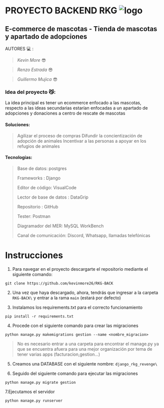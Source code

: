 # PROYECTO BACKEND RKG  ![logo](https://user-images.githubusercontent.com/84250823/136850833-c994078c-cea3-40b7-b725-9f794ea3e130.jpg)
## E-commerce de mascotas - Tienda de mascotas y apartado de adopciones
AUTORES 💻 :

>  _Kevin More_ 😎

>  _Renzo Estrada_ 😎
 
>  _Guillermo Mujica_ 😎

### Idea del proyecto 😼:
La idea principal es tener un ecommerce enfocado a las
mascotas, respecto a las ideas secundarias estarían enfocadas a un apartado de adopciones y donaciones a centro de rescate de mascotas

#### Soluciones:
> Agilizar el proceso de compras
> Difundir la concientización de adopción de animales
> Incentivar a las personas a apoyar en los refugios de animales

#### Tecnologías:
>Base de datos: postgres
>
>Frameworks : Django
>
>Editor de código: VisualCode
>
>Lector de base de datos : DataGrip
>
>Repositorio : GitHub
>
>Tester: Postman
>
>Diagramador del MER: MySQL WorkBench
>
>Canal de comunicación: Discord, Whatsapp, llamadas telefónicas
>
# Instrucciones

1. Para navegar en el proyecto descargarte el repositorio mediante el siguiente comando:

```
git clone https://github.com/kevinmore26/RKG-BACK
```

2. Una vez que haya descargado, ahora, tendrás que ingresar a la carpeta `RKG-BACK\` y  entrar a la rama `main` (estará por defecto)

3. Instalamos los requirements.txt para el correcto funcionamiento
```
pip install -r requirements.txt
```

4. Procede con el siguiente comando para crear las migraciones
```
python manage.py makemigrations gestion --name <nombre_migracion>
```

>  No es necesario entrar a una carpeta para encontrar el manage.py ya que se encuentra afuera para una mejor organización por tema de tener varias apps (facturacion,gestion...)

5. Creamos una DATABASE con el siguiente nombre: `django_rkg_revenge\`

6. Seguido del siguiente comando para ejecutar las migraciones
```
python manage.py migrate gestion
```
7.Ejecutamos el servidor 
```
python manage.py runserver
```


